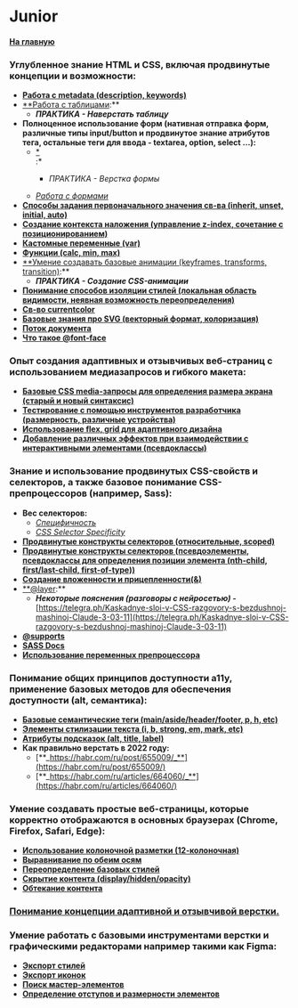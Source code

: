 # Junior

#### [На главную](../HTML_CSS.md)

### Углубленное знание HTML и CSS, включая продвинутые концепции и возможности:

- [**Работа с metadata (description, keywords)**](https://developer.mozilla.org/ru/docs/Web/HTML/Element/meta)
- [\*\*Работа с таблицами](https://doka.guide/html/tables/?ysclid=lsa1rvqmxk68191661):\*\*
  - **_ПРАКТИКА - Наверстать таблицу_**
- **Полноценное использование форм (нативная отправка форм, различные типы input/button и продвинутое знание атрибутов тега, остальные теги для ввода - textarea, option, select …):**
  - [\*<form>](https://doka.guide/html/form/):\*
    - _ПРАКТИКА - Верстка формы_
  - [_Работа с формами_](https://doka.guide/js/deal-with-forms/)
- [**Способы задания первоначального значения св-ва (inherit, unset, initial, auto)**](https://web-standards.ru/articles/inherit-initial-unset-revert/)
- [**Создание контекста наложения (управление z-index, сочетание с позиционированием)**](https://developer.mozilla.org/ru/docs/Web/CSS/CSS_positioned_layout/Understanding_z-index/Stacking_context)
- [**Кастомные переменные (var)**](https://doka.guide/css/custom-properties/?ysclid=lsa21itbmp536150714)
- [**Функции (calc, min, max)**](https://yoksel.github.io/css-math/)
- [\*\*Умение создавать базовые анимации (keyframes, transforms, transition)](https://codelab.pro/osnovy-css-animaczii-transitions-keyframes-i-funkczii-sinhronizaczii/):\*\*
  - **_ПРАКТИКА - Создание CSS-анимации_**
- [**Понимание способов изоляции стилей (локальная область видимости, неявная возможность переопределения)**](https://www.youtube.com/watch?v=xtC6l5-q4yU&ab_channel=DavidDobryakov)
- [**Св-во currentcolor**](https://doka.guide/css/currentcolor/?ysclid=lsa295gpfa570666311)
- [**Базовые знания про SVG (векторный формат, колоризация)**](https://ru.hexlet.io/blog/posts/kak-rabotat-s-formatom-svg-rukovodstvo-dlya-nachinayuschih-veb-razrabotchikov?ysclid=lsa2arfl4v414975816)
- [**Поток документа**](https://doka.guide/html/flow/?ysclid=ltj7q37u3t795028604)
- [**Что такое @font-face**](https://telegra.ph/CHto-takoe-font-face-07-16)

### Опыт создания адаптивных и отзывчивых веб-страниц с использованием медиазапросов и гибкого макета:

- [**Базовые CSS media-запросы для определения размера экрана (старый и новый синтаксис)**](https://developer.mozilla.org/ru/docs/Web/CSS/CSS_media_queries/Using_media_queries)
- [**Тестирование с помощью инструментов разработчика (размерность, различные устройства)**](https://www.youtube.com/watch?v=PDYpTEGXuEI&ab_channel=code_sisters)
- [**Использование flex, grid для адаптивного дизайна**](https://www.youtube.com/watch?v=oUQy6G_ridI&ab_channel=ITVDN)
- [**Добавление различных эффектов при взаимодействии с интерактивными элементами (псевдоклассы)**](https://developer.mozilla.org/ru/docs/Learn/CSS/Building_blocks/Selectors/Pseudo-classes_and_pseudo-elements)

### Знание и использование продвинутых CSS-свойств и селекторов, а также базовое понимание CSS-препроцессоров (например, Sass):

- **Вес селекторов:**
  - [_Специфичность_](https://doka.guide/css/specificity/?ysclid=lsa2jynqxe667083503)
  - [_CSS Selector Specificity_](https://polypane.app/css-specificity-calculator/#selector=)
- [**Продвинутые конструкты селекторов (относительные, scoped)**](https://www.dev-notes.ru/articles/css/at-scope/)
- [**Продвинутые конструкты селекторов (псевдоэлементы, псевдоклассы для определения позиции элемента (nth-child, first/last-child, first-of-type))**](https://webformyself.com/css-psevdoklassy-stilizaciya-elementov-po-indeksam/?ysclid=lsa2mox5ac459777303)
- [**Создание вложенности и прицепленности(&)**](https://www.dev-notes.ru/articles/css/css-nesting/?ysclid=lsa2oc0tcf661866722)
- [\*\*@layer](https://doka.guide/css/layer/?ysclid=ltlnhlc55x2552274):\*\*
  - **_Некоторые пояснения (разговоры с нейросетью) -_** [https://telegra.ph/Kaskadnye-sloi-v-CSS-razgovory-s-bezdushnoj-mashinoj-Claude-3-03-11](https://telegra.ph/Kaskadnye-sloi-v-CSS-razgovory-s-bezdushnoj-mashinoj-Claude-3-03-11)
- [**@supports**](https://doka.guide/css/supports/?ysclid=ltlniqjmmh377427465)
- [**SASS Docs**](https://sass-scss.ru/?ysclid=ltlm6dw91a326927444)
- [**Использование переменных препроцессора**](https://habr.com/ru/articles/332382/)

### Понимание общих принципов доступности a11y, применение базовых методов для обеспечения доступности (alt, семантика):

- [**Базовые семантические теги (main/aside/header/footer, p, h, etc)**](https://habr.com/ru/companies/htmlacademy/articles/546500/)
- [**Элементы стилизации текста (i, b, strong, em, mark, etc)**](https://abuzov.com/html-tekst/)
- [**Атрибуты подсказок (alt, title, label)**](https://reforge.ru/blog/stati-seo/vnutrennyaya-optimizavcia/alt-i-title-kartinok/?ysclid=lsa2uuw2he260165543)
- **Как правильно верстать в 2022 году:**
  - [**_https://habr.com/ru/post/655009/_**](https://habr.com/ru/post/655009/)
  - [**_https://habr.com/ru/articles/664060/_**](https://habr.com/ru/articles/664060/)

### Умение создавать простые веб-страницы, которые корректно отображаются в основных браузерах (Chrome, Firefox, Safari, Edge):

- [**Использование колоночной разметки (12-колоночная)**](https://htmlacademy.ru/blog/css/adaptive)
- [**Выравнивание по обеим осям**](https://developer.mozilla.org/ru/docs/Web/CSS/CSS_box_alignment)
- [**Переопределение базовых стилей**](https://nuancesprog.ru/p/18298/?ysclid=lsa3vn4nbm932460902)
- [**Скрытие контента (display/hidden/opacity)**](https://habr.com/ru/companies/ruvds/articles/485640/)
- [**Обтекание контента**](https://metanit.com/web/html5/6.17.php?ysclid=lsa3y78zky751418879)

### [Понимание концепции адаптивной и отзывчивой верстки.](https://vc.ru/design/760017-responsiv-eto-kak-likbez-po-verstke-v-vebe-dlya-dizaynerov)

### Умение работать с базовыми инструментами верстки и графическими редакторами например такими как Figma:

- [**Экспорт стилей**](https://designcode.io/figma-handbook-exporting-css-codes)
- [**Экспорт иконок**](https://help.figma.com/hc/en-us/articles/13402894554519-Export-formats-and-settings)
- [**Поиск мастер-элементов**](https://infoservice24.ru/gde-nahoditsya-master-komponent-v-figma/?ysclid=lsa42gf85a637715265)
- [**Определение отступов и размерности элементов**](https://help.figma.com/hc/en-us/articles/360039956974-Measure-distances-between-layers)

